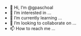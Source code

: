 - 👋 Hi, I’m @gpaschoal
- 👀 I’m interested in ...
- 🌱 I’m currently learning ...
- 💞️ I’m looking to collaborate on ...
- 📫 How to reach me ...

<!---
gpaschoal/gpaschoal is a ✨ special ✨ repository because its `README.md` (this file) appears on your GitHub profile.
You can click the Preview link to take a look at your changes.
--->
